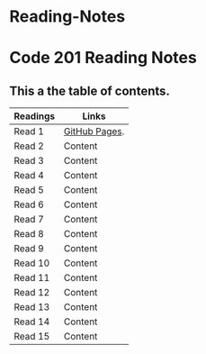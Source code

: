 # Reading-Notes
# Code 201 Reading Notes
##  This a the table of contents.

Readings | Links
-------- | ------
Read 1| [GitHub Pages](https://pages.github.com/).
Read 2 | Content 
Read 3 | Content
Read 4 | Content
Read 5 | Content
Read 6 | Content
Read 7 | Content
Read 8 | Content
Read 9 | Content
Read 10 | Content
Read 11 | Content
Read 12 | Content
Read 13 | Content
Read 14 | Content
Read 15 | Content


